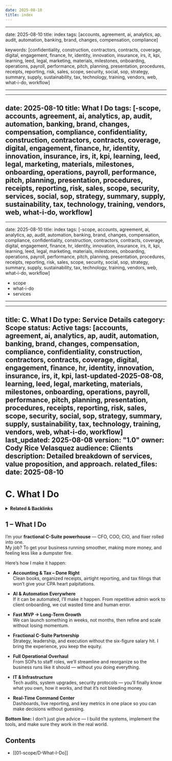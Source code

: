 ```yaml
---
date: 2025-08-10
title: index
---
```

---
date: 2025-08-10
title: index
tags: [accounts, agreement, ai, analytics, ap, audit, automation, banking, brand, changes, compensation, compliance]

keywords: [confidentiality, construction, contractors, contracts, coverage, digital, engagement, finance, hr, identity, innovation, insurance, irs, it, kpi, learning, leed, legal, marketing, materials, milestones, onboarding, operations, payroll, performance, pitch, planning, presentation, procedures, receipts, reporting, risk, sales, scope, security, social, sop, strategy, summary, supply, sustainability, tax, technology, training, vendors, web, what-i-do, workflow]

---
---
date: 2025-08-10
title: What I Do
tags: [-scope, accounts, agreement, ai, analytics, ap, audit, automation, banking, brand, changes, compensation, compliance, confidentiality, construction, contractors, contracts, coverage, digital, engagement, finance, hr, identity, innovation, insurance, irs, it, kpi, learning, leed, legal, marketing, materials, milestones, onboarding, operations, payroll, performance, pitch, planning, presentation, procedures, receipts, reporting, risk, sales, scope, security, services, social, sop, strategy, summary, supply, sustainability, tax, technology, training, vendors, web, what-i-do, workflow]
---
---
date: 2025-08-10
title: index
tags: [-scope, accounts, agreement, ai, analytics, ap, audit, automation, banking, brand, changes, compensation, compliance, confidentiality, construction, contractors, contracts, coverage, digital, engagement, finance, hr, identity, innovation, insurance, irs, it, kpi, learning, leed, legal, marketing, materials, milestones, onboarding, operations, payroll, performance, pitch, planning, presentation, procedures, receipts, reporting, risk, sales, scope, security, social, sop, strategy, summary, supply, sustainability, tax, technology, training, vendors, web, what-i-do, workflow]
  - scope
  - what-i-do
  - services
---
---
title: C. What I Do
type: Service Details
category: Scope
status: Active
tags: [accounts, agreement, ai, analytics, ap, audit, automation, banking, brand, changes, compensation, compliance, confidentiality, construction, contractors, contracts, coverage, digital, engagement, finance, hr, identity, innovation, insurance, irs, it, kpi, last-updated-2025-08-08, learning, leed, legal, marketing, materials, milestones, onboarding, operations, payroll, performance, pitch, planning, presentation, procedures, receipts, reporting, risk, sales, scope, security, social, sop, strategy, summary, supply, sustainability, tax, technology, training, vendors, web, what-i-do, workflow]
last_updated: 2025-08-08
version: "1.0"
owner: Cody Rice Velasquez
audience: Clients
description: Detailed breakdown of services, value proposition, and approach.
related_files: 
date: 2025-08-10
---
# C. What I Do

<!-- RELATED:START -->

<details>
<summary><strong>Related & Backlinks</strong></summary>

- [[01-scope/A-Your-Details]]
- [[01-scope/B-QiSuiteTM-Overview]]
- [[01-scope/C-Scope-of-Services]]
- [[01-scope/D-What-I-Do]]
- [[01-scope/E-What-I-DON-T-Do]]
- [[01-scope/F-What-I-Expect-From-You]]
- [[01-scope/G-KPIs-Goals]]
- [[02-investment/A-Investment-Payment-Terms]]
- [[02-investment/B-ROI-Payment-Projection-Example]]
- [[03-roadmap-strategies-faqs/A-Roadmap]]
- [[03-roadmap-strategies-faqs/B-Strategies]]
- [[03-roadmap-strategies-faqs/C-FAQs]]
- [[05-agreement/A. Agreement Sections]]
- [[07-financials/A-Assets/assets]]
- [[07-financials/B-Banks/banking]]
- [[07-financials/C-Contractors/payroll-contractors]]
- [[07-financials/D-Liability/loans-n-credit]]
- [[07-financials/E-Expenses/expenses]]
- [[07-financials/F-Entity-Docs/entity-docs]]
- [[07-financials/I-Insurance/insurance]]
- [[07-financials/O-Others/other-deductions]]
- [[07-financials/R-Reports/reports]]
- [[07-financials/T-Taxes/taxes]]
- [[08-marketing/A-Brand-Assets/logos-and-assets]]
- [[08-marketing/B-Sales-Materials/sales-materials]]
- [[08-marketing/D-Decks/brochures-and-decks]]
- [[08-marketing/E-Testimonials/testimonials]]
- [[08-marketing/F-Websites/website-and-socials]]
- [[08-marketing/marketing-overview]]
- [[09-operations/A-Sops/sample-sop]]
- [[09-operations/A-Sops/standard-ops]]
- [[09-operations/C-Vendors/vendors-list]]
- [[09-operations/operations-overview]]
- [[10-technology/A-Architecture/cfo-os-technical-architecture]]
- [[10-technology/B-Development/integrations]]
- [[10-technology/B-Development/web-deployment-readme]]
- [[10-technology/C-Chatbot/chatbot-readme]]
- [[10-technology/D-Docs/client-installation-guide]]
- [[10-technology/D-Docs/deployment-checklist]]
- [[10-technology/D-Docs/licenses-and-keys]]
- [[10-technology/E-Tech-Stack/technology]]
- [[10-technology/E-Tech-Stack/tools-stack]]
- [[11-legal-compliance/legal-compliance]]
- [[12-human-resources/hr-overview]]
- [[12-human-resources/policies-and-handbooks]]
- [[12-human-resources/team-directory]]
- [[13-engagements/0803-proposed/readme]]
- [[13-engagements/engagements]]
- [[14-analytics/A-Work Summaries/2025-08-09-BuiltByRays Launch Day Work Log & ROI Final]]
- [[99-archives/archives-overview]]
- [[.]]

</details>

<!-- RELATED:END -->

## **1 – What I Do**
I’m your **fractional C-Suite powerhouse** — CFO, COO, CIO, and fixer rolled into one.  
My job? To get your business running smoother, making more money, and feeling less like a dumpster fire.

Here’s how I make it happen:

- **Accounting & Tax – Done Right**  
  Clean books, organized receipts, airtight reporting, and tax filings that won’t give your CPA heart palpitations.

- **AI & Automation Everywhere**  
  If it can be automated, I’ll make it happen. From repetitive admin work to client onboarding, we cut wasted time and human error.

- **Fast MVP → Long-Term Growth**  
  We can launch something in weeks, not months, then refine and scale without losing momentum.

- **Fractional C-Suite Partnership**  
  Strategy, leadership, and execution without the six-figure salary hit. I bring the experience, you keep the equity.

- **Full Operational Overhaul**  
  From SOPs to staff roles, we’ll streamline and reorganize so the business runs like it should — without you doing everything.

- **IT & Infrastructure**  
  Tech audits, system upgrades, security protocols — you’ll finally know what you own, how it works, and that it’s not bleeding money.

- **Real-Time Command Center**  
  Dashboards, live reporting, and key metrics in one place so you can make decisions without guessing.

**Bottom line:** I don’t just give advice — I build the systems, implement the tools, and make sure they work in the real world.

<!-- AUTO-TOC:START -->

## Contents
- [[01-scope/D-What-I-Do]]

<!-- AUTO-TOC:END -->
